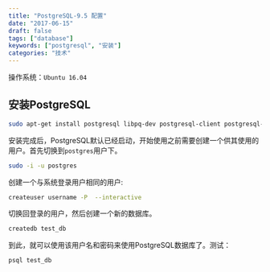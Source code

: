 ```yaml
---
title: "PostgreSQL-9.5 配置"
date: "2017-06-15"
draft: false
tags: ["database"]
keywords: ["postgresql", "安装"]
categories: "技术"
---
```


操作系统：`Ubuntu 16.04`

## 安装PostgreSQL   
```bash
sudo apt-get install postgresql libpq-dev postgresql-client postgresql-client-common
```
安装完成后，PostgreSQL默认已经启动，开始使用之前需要创建一个供其使用的用户。首先切换到`postgres`用户下。  

```bash
sudo -i -u postgres
```

创建一个与系统登录用户相同的用户:  
```bash
createuser username -P  --interactive
```

切换回登录的用户，然后创建一个新的数据库。  

```bash
createdb test_db
```

到此，就可以使用该用户名和密码来使用PostgreSQL数据库了。测试：  

```bash
psql test_db
```

